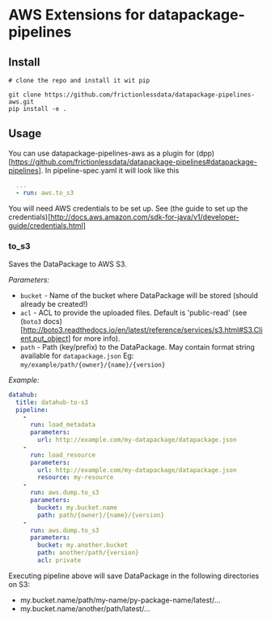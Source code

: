 # AWS Extensions for datapackage-pipelines

## Install

```
# clone the repo and install it wit pip

git clone https://github.com/frictionlessdata/datapackage-pipelines-aws.git
pip install -e .
```

## Usage

You can use datapackage-pipelines-aws as a plugin for (dpp)[https://github.com/frictionlessdata/datapackage-pipelines#datapackage-pipelines]. In pipeline-spec.yaml it will look like this

```yaml
  ...
  - run: aws.to_s3
```

You will need AWS credentials to be set up. See (the guide to set up the credentials)[http://docs.aws.amazon.com/sdk-for-java/v1/developer-guide/credentials.html]

### to_s3

Saves the DataPackage to AWS S3.

_Parameters:_

* `bucket` - Name of the bucket where DataPackage will be stored (should already be created!)
* `acl` - ACL to provide the uploaded files. Default is 'public-read' (see (`boto3` docs)[http://boto3.readthedocs.io/en/latest/reference/services/s3.html#S3.Client.put_object] for more info).
* `path` - Path (key/prefix) to the DataPackage. May contain format string available for `datapackage.json` Eg: `my/example/path/{owner}/{name}/{version}`


_Example:_

```yaml
datahub:
  title: datahub-to-s3
  pipeline:
    -
      run: load_metadata
      parameters:
        url: http://example.com/my-datapackage/datapackage.json
    -
      run: load_resource
      parameters:
        url: http://example.com/my-datapackage/datapackage.json
        resource: my-resource
    -
      run: aws.dump.to_s3
      parameters:
        bucket: my.bucket.name
        path: path/{owner}/{name}/{version}
    -
      run: aws.dump.to_s3
      parameters:
        bucket: my.another.bucket
        path: another/path/{version}
        acl: private
```

Executing pipeline above will save DataPackage in the following directories on S3:
* my.bucket.name/path/my-name/py-package-name/latest/...
* my.bucket.name/another/path/latest/...
